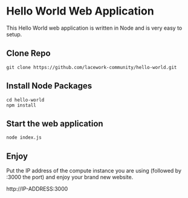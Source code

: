 # Hello World Web Application
This Hello World web application is written in Node and is very easy to setup.

## Clone Repo
    git clone https://github.com/lacework-community/hello-world.git
## Install Node Packages
    cd hello-world
    npm install
## Start the web application
    node index.js

## Enjoy
Put the IP address of the compute instance you are using (followed by :3000 the port) and enjoy your brand new website.

   http://IP-ADDRESS:3000
